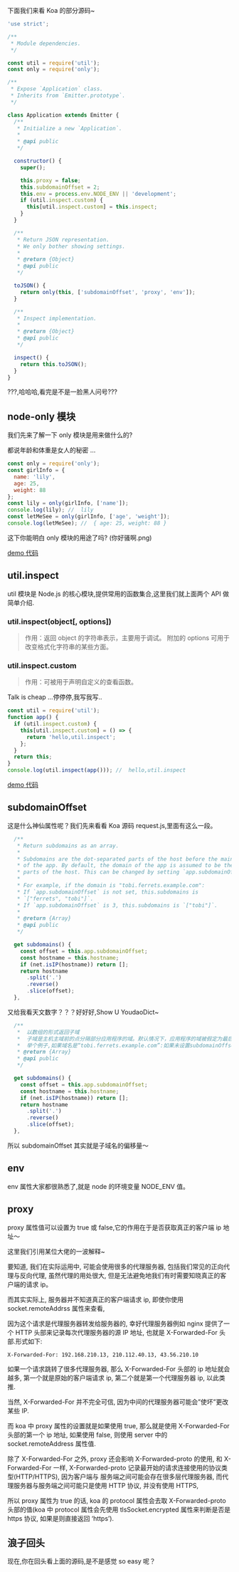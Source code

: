 下面我们来看 Koa 的部分源码~

```javascript
'use strict';

/**
 * Module dependencies.
 */

const util = require('util');
const only = require('only');

/**
 * Expose `Application` class.
 * Inherits from `Emitter.prototype`.
 */

class Application extends Emitter {
  /**
   * Initialize a new `Application`.
   *
   * @api public
   */

  constructor() {
    super();

    this.proxy = false;
    this.subdomainOffset = 2;
    this.env = process.env.NODE_ENV || 'development';
    if (util.inspect.custom) {
      this[util.inspect.custom] = this.inspect;
    }
  }

  /**
   * Return JSON representation.
   * We only bother showing settings.
   *
   * @return {Object}
   * @api public
   */

  toJSON() {
    return only(this, ['subdomainOffset', 'proxy', 'env']);
  }

  /**
   * Inspect implementation.
   *
   * @return {Object}
   * @api public
   */

  inspect() {
    return this.toJSON();
  }
}
```

???,哈哈哈,看完是不是一脸黑人问号???

## node-only 模块

我们先来了解一下 only 模块是用来做什么的?

都说年龄和体重是女人的秘密 ...

```javascript
const only = require('only');
const girlInfo = {
  name: 'lily',
  age: 25,
  weight: 88
};
const lily = only(girlInfo, ['name']);
console.log(lily); //  lily
const letMeSee = only(girlInfo, ['age', 'weight']);
console.log(letMeSee); //  { age: 25, weight: 88 }
```

这下你能明白 only 模块的用途了吗? (你好骚啊.png)

[demo 代码](./only.js)

## util.inspect

util 模块是 Node.js 的核心模块,提供常用的函数集合,这里我们就上面两个 API 做简单介绍.

### util.inspect(object[, options])

> 作用：返回 object 的字符串表示，主要用于调试。 附加的 options 可用于改变格式化字符串的某些方面。

### util.inspect.custom

> 作用：可被用于声明自定义的查看函数。

Talk is cheap ...停停停,我写我写..

```javascript
const util = require('util');
function app() {
  if (util.inspect.custom) {
    this[util.inspect.custom] = () => {
      return 'hello,util.inspect';
    };
  }
  return this;
}
console.log(util.inspect(app())); //  hello,util.inspect
```

[demo 代码](./inspect.js)

## subdomainOffset

这是什么神仙属性呢？我们先来看看 Koa 源码 request.js,里面有这么一段。

```javascript
  /**
   * Return subdomains as an array.
   *
   * Subdomains are the dot-separated parts of the host before the main domain
   * of the app. By default, the domain of the app is assumed to be the last two
   * parts of the host. This can be changed by setting `app.subdomainOffset`.
   *
   * For example, if the domain is "tobi.ferrets.example.com":
   * If `app.subdomainOffset` is not set, this.subdomains is
   * `["ferrets", "tobi"]`.
   * If `app.subdomainOffset` is 3, this.subdomains is `["tobi"]`.
   *
   * @return {Array}
   * @api public
   */

  get subdomains() {
    const offset = this.app.subdomainOffset;
    const hostname = this.hostname;
    if (net.isIP(hostname)) return [];
    return hostname
      .split('.')
      .reverse()
      .slice(offset);
  },
```

又给我看天文数字？？？好好好,Show U YoudaoDict~

```javascript
  /**
   *  以数组的形式返回子域
   *  子域是主机主域前的点分隔部分应用程序的域。默认情况下，应用程序的域被假定为最后两个域主机的部分。这可以通过设置“app.subdomainOffset”来更改。
   *  举个例子,如果域名是“tobi.ferrets.example.com”:如果未设置subdomainOffset。子域是["ferrets", "tobi"],如果设置subdomainOffset等于3,那么子域就是["tobi"]
   * @return {Array}
   * @api public
   */

  get subdomains() {
    const offset = this.app.subdomainOffset;
    const hostname = this.hostname;
    if (net.isIP(hostname)) return [];
    return hostname
      .split('.')
      .reverse()
      .slice(offset);
  },
```

所以 subdomainOffset 其实就是子域名的偏移量～

## env

env 属性大家都很熟悉了,就是 node 的环境变量 NODE_ENV 值。

## proxy

proxy 属性值可以设置为 true 或 false,它的作用在于是否获取真正的客户端 ip 地址～

这里我们引用某位大佬的一波解释~

要知道, 我们在实际运用中, 可能会使用很多的代理服务器, 包括我们常见的正向代理与反向代理, 虽然代理的用处很大, 但是无法避免地我们有时需要知晓真正的客户端的请求 ip。

而其实实际上, 服务器并不知道真正的客户端请求 ip, 即使你使用 socket.remoteAddrss 属性来查看,

因为这个请求是代理服务器转发给服务器的, 幸好代理服务器例如 nginx 提供了一个 HTTP 头部来记录每次代理服务器的源 IP 地址, 也就是 X-Forwarded-For 头部.形式如下:

```shell
X-Forwarded-For: 192.168.210.13, 210.112.40.13, 43.56.210.10
```

如果一个请求跳转了很多代理服务器, 那么 X-Forwarded-For 头部的 ip 地址就会越多, 第一个就是原始的客户端请求 ip, 第二个就是第一个代理服务器 ip, 以此类推.

当然, X-Forwarded-For 并不完全可信, 因为中间的代理服务器可能会”使坏”更改某些 IP.

而 koa 中 proxy 属性的设置就是如果使用 true, 那么就是使用 X-Forwarded-For 头部的第一个
ip 地址, 如果使用 false, 则使用 server 中的 socket.remoteAddress 属性值.

除了 X-Forwarded-For 之外, proxy 还会影响 X-Forwarded-proto 的使用, 和 X-Forwarded-For 一样, X-Forwarded-proto 记录最开始的请求连接使用的协议类型(HTTP/HTTPS), 因为客户端与
服务端之间可能会存在很多层代理服务器, 而代理服务器与服务端之间可能只是使用 HTTP 协议, 并没有使用 HTTPS,

所以 proxy 属性为 true 的话, koa 的 protocol 属性会去取 X-Forwarded-proto 头部的值(koa 中 protocol 属性会先使用 tlsSocket.encrypted 属性来判断是否是 https 协议, 如果是则直接返回 ‘https’).

## 浪子回头

现在,你在回头看上面的源码,是不是感觉 so easy 呢？
